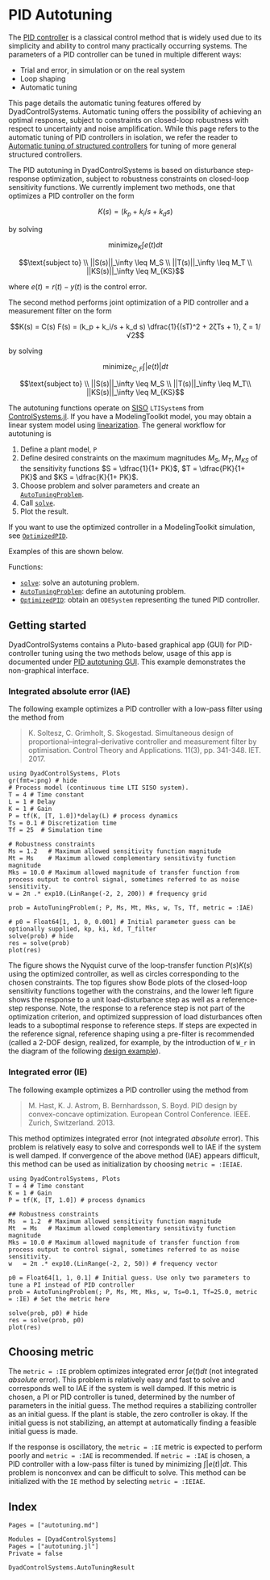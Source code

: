 # PID Autotuning

The [PID controller](https://en.wikipedia.org/wiki/PID_controller) is a classical control method that is widely used due to its simplicity and ability to control many practically occurring systems. The parameters of a PID controller can be tuned in multiple different ways:
- Trial and error, in simulation or on the real system
- Loop shaping
- Automatic tuning

This page details the automatic tuning features offered by DyadControlSystems. Automatic tuning offers the possibility of achieving an optimal response, subject to constraints on closed-loop robustness with respect to uncertainty and noise amplification. While this page refers to the automatic tuning of PID controllers in isolation, we refer the reader to [Automatic tuning of structured controllers](@ref) for tuning of more general structured controllers.


The PID autotuning in DyadControlSystems is based on disturbance step-response optimization, subject to robustness constraints on closed-loop sensitivity functions. We currently implement two methods, one that optimizes a PID controller on the form
```math
K(s) = (k_p + k_i/s + k_d s)
```
by solving
```math
\operatorname{minimize}_K \int e(t) dt
```
```math
\text{subject to} \\
||S(s)||_\infty \leq M_S \\
||T(s)||_\infty \leq M_T \\
||KS(s)||_\infty \leq M_{KS}
```
where $e(t) = r(t) - y(t)$ is the control error.

The second method performs joint optimization of a PID controller and a measurement filter on the form
```math
K(s) = C(s) F(s) = (k_p + k_i/s + k_d s)  \dfrac{1}{(sT)^2 + 2ζTs + 1}, ζ = 1/√2
```
by solving
```math
\operatorname{minimize}_{C, F} \int |e(t)| dt
```
```math
\text{subject to} \\
||S(s)||_\infty \leq M_S \\
||T(s)||_\infty \leq M_T\\
||KS(s)||_\infty \leq M_{KS}
```

The autotuning functions operate on [SISO](https://en.wikipedia.org/wiki/Single-input_single-output_system) `LTISystem`s from [ControlSystems.jl](https://github.com/JuliaControl/ControlSystems.jl). If you have a ModelingToolkit model, you may obtain a linear system model using [linearization](https://help.juliahub.com/DyadControlSystems/dev/linear_analysis/). The general workflow for autotuning is
1. Define a plant model, ``P``
2. Define desired constraints on the maximum magnitudes $M_S, M_T, M_{KS}$ of the sensitivity functions $S = \dfrac{1}{1+ PK}$, $T = \dfrac{PK}{1+ PK}$ and $KS = \dfrac{K}{1+ PK}$.
3. Choose problem and solver parameters and create an [`AutoTuningProblem`](@ref).
4. Call [`solve`](@ref).
5. Plot the result.

If you want to use the optimized controller in a ModelingToolkit simulation, see [`OptimizedPID`](@ref).

Examples of this are shown below.

Functions:
- [`solve`](@ref): solve an autotuning problem.
- [`AutoTuningProblem`](@ref): define an autotuning problem.
- [`OptimizedPID`](@ref): obtain an `ODESystem` representing the tuned PID controller.

## Getting started
DyadControlSystems contains a Pluto-based graphical app (GUI) for PID-controller tuning using the two methods below, usage of this app is documented under [PID autotuning GUI](@ref). This example demonstrates the non-graphical interface.

### Integrated absolute error (IAE)
The following example optimizes a PID controller with a low-pass filter using the method from
> K. Soltesz, C. Grimholt, S. Skogestad. Simultaneous design of proportional–integral–derivative controller and measurement filter by optimisation. Control Theory and Applications. 11(3), pp. 341-348. IET. 2017.

```@example iae
using DyadControlSystems, Plots
gr(fmt=:png) # hide
# Process model (continuous time LTI SISO system).
T = 4 # Time constant
L = 1 # Delay
K = 1 # Gain
P = tf(K, [T, 1.0])*delay(L) # process dynamics
Ts = 0.1 # Discretization time
Tf = 25  # Simulation time

# Robustness constraints
Ms = 1.2   # Maximum allowed sensitivity function magnitude
Mt = Ms    # Maximum allowed complementary sensitivity function magnitude
Mks = 10.0 # Maximum allowed magnitude of transfer function from process output to control signal, sometimes referred to as noise sensitivity.
w = 2π .* exp10.(LinRange(-2, 2, 200)) # frequency grid

prob = AutoTuningProblem(; P, Ms, Mt, Mks, w, Ts, Tf, metric = :IAE)

# p0 = Float64[1, 1, 0, 0.001] # Initial parameter guess can be optionally supplied, kp, ki, kd, T_filter
solve(prob) # hide
res = solve(prob)
plot(res)
```

The figure shows the Nyquist curve of the loop-transfer function $P(s)K(s)$ using the optimized controller, as well as circles corresponding to the chosen constraints. The top figures show Bode plots of the closed-loop sensitivity functions together with the constrains, and the lower left figure shows the response to a unit load-disturbance step as well as a reference-step response. Note, the response to a reference step is not part of the optimization criterion, and optimized suppression of load disturbances often leads to a  suboptimal response to reference steps. If steps are expected in the reference signal, reference shaping using a pre-filter is recommended (called a 2-DOF design, realized, for example, by the introduction of ``W_r`` in the diagram of the following [design example](https://juliacontrol.github.io/RobustAndOptimalControl.jl/dev/hinf_connection/)). 

### Integrated error (IE)
The following example optimizes a PID controller using the method from
> M. Hast, K. J. Astrom, B. Bernhardsson, S. Boyd. PID design by convex-concave optimization. European Control Conference. IEEE. Zurich, Switzerland. 2013.

This method optimizes integrated error (not integrated *absolute* error). This problem is relatively easy to solve and corresponds well to IAE if the system is well damped. If convergence of the above method (IAE) appears difficult, this method can be used as initialization by choosing `metric = :IEIAE`.

```@example ie
using DyadControlSystems, Plots
T = 4 # Time constant
K = 1 # Gain
P = tf(K, [T, 1.0]) # process dynamics

## Robustness constraints
Ms  = 1.2  # Maximum allowed sensitivity function magnitude
Mt  = Ms   # Maximum allowed complementary sensitivity function magnitude
Mks = 10.0 # Maximum allowed magnitude of transfer function from process output to control signal, sometimes referred to as noise sensitivity.
w   = 2π .* exp10.(LinRange(-2, 2, 50)) # frequency vector

p0 = Float64[1, 1, 0.1] # Initial guess. Use only two parameters to tune a PI instead of PID controller
prob = AutoTuningProblem(; P, Ms, Mt, Mks, w, Ts=0.1, Tf=25.0, metric = :IE) # Set the metric here

solve(prob, p0) # hide
res = solve(prob, p0)
plot(res)
```

## Choosing metric
The `metric = :IE` problem optimizes integrated error $\int e(t) dt$ (not integrated *absolute* error). This problem is relatively easy and fast to solve and corresponds well to IAE if the system is well damped. If this metric is chosen, a PI or PID controller is tuned, determined by the number of parameters in the initial guess. The method requires a stabilizing controller as an initial guess. If the plant is stable, the zero controller is okay. If the initial guess is not stabilizing, an attempt at automatically finding a feasible initial guess is made.

If the response is oscillatory, the `metric = :IE` metric is expected to perform poorly and `metric = :IAE` is recommended. If `metric = :IAE` is chosen, a PID controller with a low-pass filter is tuned by minimizing $\int |e(t)| dt$. This problem is nonconvex and can be difficult to solve. This method can be initialized with the `IE` method by selecting `metric = :IEIAE`.


## Index
```@index
Pages = ["autotuning.md"]
```
```@autodocs
Modules = [DyadControlSystems]
Pages = ["autotuning.jl"]
Private = false
```
```@docs
DyadControlSystems.AutoTuningResult
```